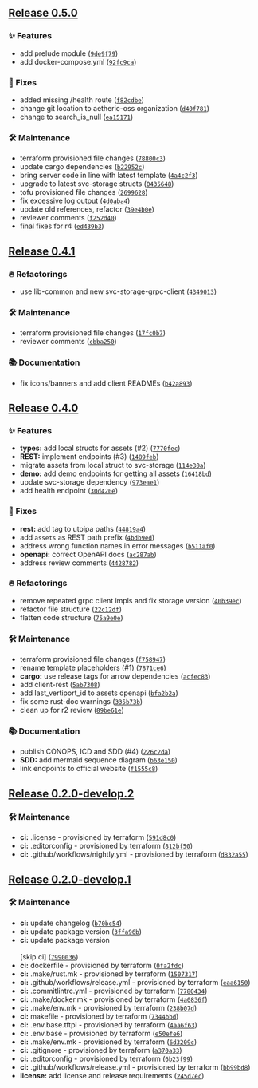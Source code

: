 ## [Release 0.5.0](https://github.com/aetheric-oss/svc-assets/releases/tag/v0.5.0)

### ✨ Features

- add prelude module ([`9de9f79`](https://github.com/aetheric-oss/svc-assets/commit/9de9f79b0f0184263fe97e4fc438279ac5ae0c6e))
- add docker-compose.yml ([`92fc9ca`](https://github.com/aetheric-oss/svc-assets/commit/92fc9cad05ad32ab2909b2fe397578898e2a96f0))

### 🐛 Fixes

- added missing /health route ([`f82cdbe`](https://github.com/aetheric-oss/svc-assets/commit/f82cdbe578f3c42f6138fca066df3800a246c7bb))
- change git location to aetheric-oss organization ([`d40f781`](https://github.com/aetheric-oss/svc-assets/commit/d40f781686e316ce332724952d8edafdbcbc8bc8))
- change to search_is_null ([`ea15171`](https://github.com/aetheric-oss/svc-assets/commit/ea15171196357ad3a2a9406cf655957952f8e240))

### 🛠 Maintenance

- terraform provisioned file changes ([`78800c3`](https://github.com/aetheric-oss/svc-assets/commit/78800c354c4d29a0af6bc97f6988a09b69220ad0))
- update cargo dependencies ([`b22952c`](https://github.com/aetheric-oss/svc-assets/commit/b22952c8140de961e761abd1819898f97f648564))
- bring server code in line with latest template ([`4a4c2f3`](https://github.com/aetheric-oss/svc-assets/commit/4a4c2f38ece89cae2b7e7a72cda9bd8d5b6691d4))
- upgrade to latest svc-storage structs ([`0435648`](https://github.com/aetheric-oss/svc-assets/commit/0435648c34c1a45835a2c0de5db1eeb2edb28ded))
- tofu provisioned file changes ([`2699628`](https://github.com/aetheric-oss/svc-assets/commit/2699628891959fee00c58e1cfbbf73e7ad260e10))
- fix excessive log output ([`4d0aba4`](https://github.com/aetheric-oss/svc-assets/commit/4d0aba453d557dbea3513c3c630a050af5ffcf84))
- update old references, refactor ([`39e4b0e`](https://github.com/aetheric-oss/svc-assets/commit/39e4b0ee91b88a4cafb7dfe4279b8e83675db9a7))
- reviewer comments ([`f252d40`](https://github.com/aetheric-oss/svc-assets/commit/f252d405158635ec404277f860097d28724509f2))
- final fixes for r4 ([`ed439b3`](https://github.com/aetheric-oss/svc-assets/commit/ed439b37017df020b7ac1ab981cdb88b33469e19))

## [Release 0.4.1](https://github.com/Arrow-air/svc-assets/releases/tag/v0.4.1)

### 🔥 Refactorings

- use lib-common and new svc-storage-grpc-client ([`4349013`](https://github.com/Arrow-air/svc-assets/commit/4349013be6f115cbd32bafb61820b7b6d9cc602a))

### 🛠 Maintenance

- terraform provisioned file changes ([`17fc0b7`](https://github.com/Arrow-air/svc-assets/commit/17fc0b7d1a263d2fb318563b00b15a85ea92eef4))
- reviewer comments ([`cbba250`](https://github.com/Arrow-air/svc-assets/commit/cbba25044e82542624c7d948e8213736a18f77a9))

### 📚 Documentation

- fix icons/banners and add client READMEs ([`b42a893`](https://github.com/Arrow-air/svc-assets/commit/b42a8933613db27587a656d9a71cc6e91fa2c524))

## [Release 0.4.0](https://github.com/Arrow-air/svc-assets/releases/tag/v0.4.0)

### ✨ Features

-  **types:** add local structs for assets (#2) ([`7770fec`](https://github.com/Arrow-air/svc-assets/commit/7770fec9cf68e2cc23ec7fec057bb89a04e953a7))
-  **REST:** implement endpoints (#3) ([`1489feb`](https://github.com/Arrow-air/svc-assets/commit/1489feb2642c49132ed7ea19c414fe9aba0562eb))
- migrate assets from local struct to svc-storage ([`114e30a`](https://github.com/Arrow-air/svc-assets/commit/114e30aed39019217fa6d211314bf77767081893))
-  **demo:** add demo endpoints for getting all assets ([`16418bd`](https://github.com/Arrow-air/svc-assets/commit/16418bdedd7e2a566c6ecbfecc38790f9fb36c37))
- update svc-storage dependency ([`973eae1`](https://github.com/Arrow-air/svc-assets/commit/973eae1665be4ab5b9e5cb1f63ba7c3b5928badf))
- add health endpoint ([`30d420e`](https://github.com/Arrow-air/svc-assets/commit/30d420eaee77a795c990613beb59edd69097a4e3))

### 🐛 Fixes

-  **rest:** add tag to utoipa paths ([`44819a4`](https://github.com/Arrow-air/svc-assets/commit/44819a4995b2aaf76622c019ff85cb17432d35e5))
- add `assets` as REST path prefix ([`4bdb9ed`](https://github.com/Arrow-air/svc-assets/commit/4bdb9ed3748d00d1b9f7ea8283543ba1ed884375))
- address wrong function names in error messages ([`b511af0`](https://github.com/Arrow-air/svc-assets/commit/b511af00e27aa2614aedf545e8fccbba77c45a85))
-  **openapi:** correct OpenAPI docs ([`ac287ab`](https://github.com/Arrow-air/svc-assets/commit/ac287aba372362488310495901ad28941468f947))
- address review comments ([`4428782`](https://github.com/Arrow-air/svc-assets/commit/4428782e670f74e05fb753342bf5365399d11255))

### 🔥 Refactorings

- remove repeated grpc client impls and fix storage version ([`40b39ec`](https://github.com/Arrow-air/svc-assets/commit/40b39ec5a30bb787b483b31b8101d22a4a64d45c))
- refactor file structure ([`22c12df`](https://github.com/Arrow-air/svc-assets/commit/22c12df9f15efb012b68d31cfb2ca6a2d8347af6))
- flatten code structure ([`75a9e0e`](https://github.com/Arrow-air/svc-assets/commit/75a9e0e9ad3ffef9f27e3b44da1fda4e9f61bda8))

### 🛠 Maintenance

- terraform provisioned file changes ([`f758947`](https://github.com/Arrow-air/svc-assets/commit/f75894705e8477e1a8e7be42eb94ad38ddb4e605))
- rename template placeholders (#1) ([`7871ce6`](https://github.com/Arrow-air/svc-assets/commit/7871ce6ee3718edee026678e50c1b3dadaffdffc))
-  **cargo:** use release tags for arrow dependencies ([`acfec83`](https://github.com/Arrow-air/svc-assets/commit/acfec831ffb678e83c9dd3dc176298f96fe006e7))
- add client-rest ([`5ab7308`](https://github.com/Arrow-air/svc-assets/commit/5ab730855b2a87a9fce1b00c3da93a1343475931))
- add last_vertiport_id to assets openapi ([`bfa2b2a`](https://github.com/Arrow-air/svc-assets/commit/bfa2b2aebc4920bfcc31a639baab85ae9b794b6a))
- fix some rust-doc warnings ([`335b73b`](https://github.com/Arrow-air/svc-assets/commit/335b73b093c52155dc0c37505bd99042bd917990))
- clean up for r2 review ([`89be61e`](https://github.com/Arrow-air/svc-assets/commit/89be61efdc5237eca70db9e67e4fd418301fabf3))

### 📚 Documentation

- publish CONOPS, ICD and SDD (#4) ([`226c2da`](https://github.com/Arrow-air/svc-assets/commit/226c2da11a4874ad3797b33556826624067cfa0d))
-  **SDD:** add mermaid sequence diagram ([`b63e150`](https://github.com/Arrow-air/svc-assets/commit/b63e150e0aeb7f148dd03b71e2b011ada50a51d0))
- link endpoints to official website ([`f1555c8`](https://github.com/Arrow-air/svc-assets/commit/f1555c83bac15486e9794d51c7ef17814e8749c1))

## [Release 0.2.0-develop.2](https://github.com/Arrow-air/svc-template-rust/releases/tag/v0.2.0-develop.2)

### 🛠 Maintenance

-  **ci:** .license - provisioned by terraform ([`591d8c0`](https://github.com/Arrow-air/svc-template-rust/commit/591d8c01ba784b953077c7cf704ccd94016ee49b))
-  **ci:** .editorconfig - provisioned by terraform ([`812bf50`](https://github.com/Arrow-air/svc-template-rust/commit/812bf50e205bc73525ce5b9b0a10acc81ed032c2))
-  **ci:** .github/workflows/nightly.yml - provisioned by terraform ([`d832a55`](https://github.com/Arrow-air/svc-template-rust/commit/d832a552e45ba702d7ea452c6a3f11421bcf2e10))

## [Release 0.2.0-develop.1](https://github.com/Arrow-air/svc-template-rust/releases/tag/v0.2.0-develop.1)

### 🛠 Maintenance

-  **ci:** update changelog ([`b70bc54`](https://github.com/Arrow-air/svc-template-rust/commit/b70bc54e886924b54b06a4436c405dd885e288a9))
-  **ci:** update package version ([`3ffa96b`](https://github.com/Arrow-air/svc-template-rust/commit/3ffa96b9e219db4ca308cbf797d5225715c59218))
-  **ci:** update package version<br/><br/>[skip ci] ([`7990036`](https://github.com/Arrow-air/svc-template-rust/commit/79900366c33b4b4cf867330e2e1d672048db2025))
-  **ci:** dockerfile - provisioned by terraform ([`0fa2fdc`](https://github.com/Arrow-air/svc-template-rust/commit/0fa2fdc189664eb962a2edb6957a21cb0dcf5356))
-  **ci:** .make/rust.mk - provisioned by terraform ([`1507317`](https://github.com/Arrow-air/svc-template-rust/commit/150731785302aaed30ddee146c4fad953a9e0399))
-  **ci:** .github/workflows/release.yml - provisioned by terraform ([`eaa6150`](https://github.com/Arrow-air/svc-template-rust/commit/eaa6150bb7ff7f291c297de0333724a9f1ad9941))
-  **ci:** .commitlintrc.yml - provisioned by terraform ([`7780434`](https://github.com/Arrow-air/svc-template-rust/commit/778043483698c889969a9f6ef96176c606315abe))
-  **ci:** .make/docker.mk - provisioned by terraform ([`4a0836f`](https://github.com/Arrow-air/svc-template-rust/commit/4a0836f4a29de27a0a30c2a2ebc05fe938f4e681))
-  **ci:** .make/env.mk - provisioned by terraform ([`238b07d`](https://github.com/Arrow-air/svc-template-rust/commit/238b07dca9185162e234ca751e2b277dccd74cc9))
-  **ci:** makefile - provisioned by terraform ([`7344bbd`](https://github.com/Arrow-air/svc-template-rust/commit/7344bbd368679b3137aa06e246430069ab25a5e1))
-  **ci:** .env.base.tftpl - provisioned by terraform ([`4aa6f63`](https://github.com/Arrow-air/svc-template-rust/commit/4aa6f63b42e108cfa7c9ad15680dce7ebd3d8ed0))
-  **ci:** .env.base - provisioned by terraform ([`e50efe6`](https://github.com/Arrow-air/svc-template-rust/commit/e50efe607ba406c6fd44a322c30ec236c9473a8c))
-  **ci:** .make/env.mk - provisioned by terraform ([`6d3209c`](https://github.com/Arrow-air/svc-template-rust/commit/6d3209c141782037846c7b5e3e7bab861f19bb1d))
-  **ci:** .gitignore - provisioned by terraform ([`a370a33`](https://github.com/Arrow-air/svc-template-rust/commit/a370a336b1ac6760ca16fd1feec0d36333d87be0))
-  **ci:** .editorconfig - provisioned by terraform ([`6b23f99`](https://github.com/Arrow-air/svc-template-rust/commit/6b23f9980c989ac781cb67feb838842a50aa0377))
-  **ci:** .github/workflows/release.yml - provisioned by terraform ([`bb99bd8`](https://github.com/Arrow-air/svc-template-rust/commit/bb99bd8443ebb36de8fb606dae9974765d156a84))
-  **license:** add license and release requirements ([`245d7ec`](https://github.com/Arrow-air/svc-template-rust/commit/245d7ec8db19f78c5d73936be92f101977c546d6))

